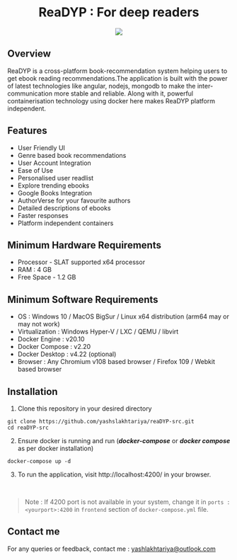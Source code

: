 <div align="center">
  <h1>ReaDYP : For deep readers</h1>
<img src="https://github.com/yashslakhtariya/reaDYP/assets/98678102/2f1ad606-7e6b-411b-8b42-27f95cc32db7">
</div>

## Overview

ReaDYP is a cross-platform book-recommendation system helping users to get ebook reading recommendations.The application is built with the power of latest technologies like angular, nodejs, mongodb to make the inter-communication more stable and reliable. Along with it, powerful containerisation technology using docker here makes ReaDYP platform independent.

## Features
- User Friendly UI
- Genre based book recommendations
- User Account Integration
- Ease of Use
- Personalised user readlist
- Explore trending ebooks
- Google Books Integration
- AuthorVerse for your favourite authors
- Detailed descriptions of ebooks
- Faster responses
- Platform independent containers

## Minimum Hardware Requirements

- Processor - SLAT supported x64 processor
- RAM : 4 GB
- Free Space - 1.2 GB

## Minimum Software Requirements

- OS : Windows 10 / MacOS BigSur / Linux x64 distribution (arm64 may or may not work)
- Virtualization : Windows Hyper-V / LXC / QEMU / libvirt
- Docker Engine : v20.10
- Docker Compose : v2.20
- Docker Desktop : v4.22 (optional)
- Browser : Any Chromium v108 based browser / Firefox 109 / Webkit based browser  

## Installation

1. Clone this repository in your desired directory
```
git clone https://github.com/yashslakhtariya/reaDYP-src.git
cd reaDYP-src
```
2. Ensure docker is running and run (**_docker-compose_** or **_docker compose_** as per docker installation)
```
docker-compose up -d
```
3. To run the application, visit http://localhost:4200/ in your browser.
<br>

> Note : If 4200 port is not available in your system, change it in `ports : <yourport>:4200` in `frontend` section of `docker-compose.yml` file.

## Contact me
For any queries or feedback, contact me : yashlakhtariya@outlook.com
